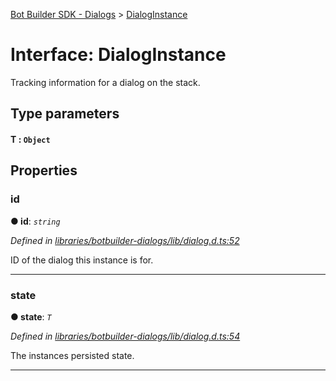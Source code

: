 [Bot Builder SDK - Dialogs](../README.md) > [DialogInstance](../interfaces/botbuilder_dialogs.dialoginstance.md)



# Interface: DialogInstance


Tracking information for a dialog on the stack.

## Type parameters
#### T :  `Object`

## Properties
<a id="id"></a>

###  id

**●  id**:  *`string`* 

*Defined in [libraries/botbuilder-dialogs/lib/dialog.d.ts:52](https://github.com/Microsoft/botbuilder-js/blob/8226dcc/libraries/botbuilder-dialogs/lib/dialog.d.ts#L52)*



ID of the dialog this instance is for.




___

<a id="state"></a>

###  state

**●  state**:  *`T`* 

*Defined in [libraries/botbuilder-dialogs/lib/dialog.d.ts:54](https://github.com/Microsoft/botbuilder-js/blob/8226dcc/libraries/botbuilder-dialogs/lib/dialog.d.ts#L54)*



The instances persisted state.




___


